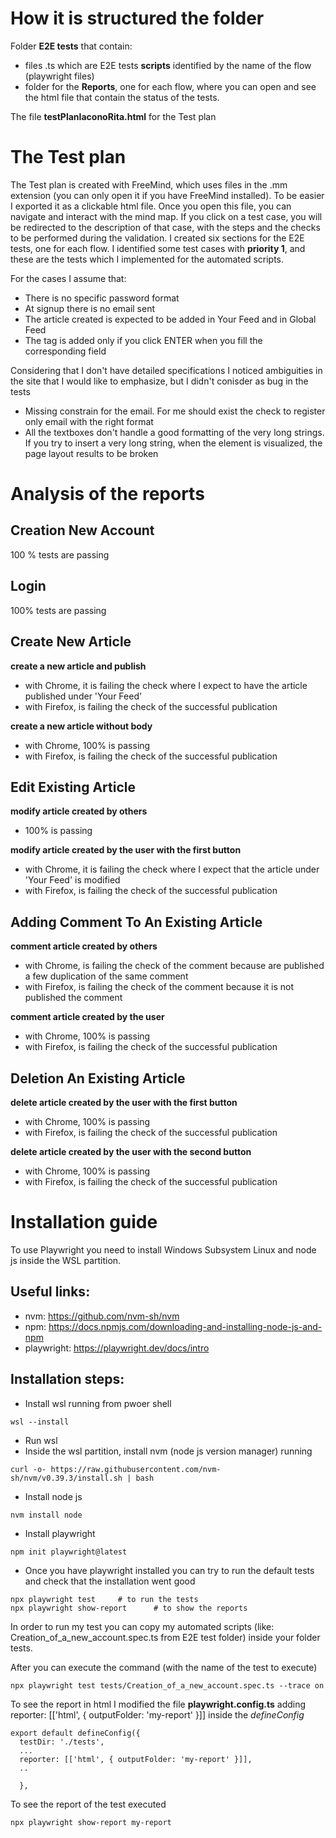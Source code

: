 # How it is structured the folder

Folder **E2E tests** that contain:
- files .ts which are E2E tests **scripts** identified by the name of the flow (playwright files) 
- folder for the **Reports**, one for each flow, where you can open and see the html file that contain the status of the tests. 

The file **testPlanIaconoRita.html** for the Test plan


# The Test plan
The Test plan is created with FreeMind, which uses files in the .mm extension (you can only open it if you have FreeMind installed). To be easier I exported it as a clickable html file. Once you open this file, you can navigate and interact with the mind map. If you click on a test case, you will be redirected to the description of that case, with the steps and the checks to be performed during the validation.
I created six sections for the E2E tests, one for each flow.
I identified some test cases with **priority 1**, and these are the tests which I implemented for the automated scripts.

For the cases I assume that:
- There is no specific password format
- At signup there is no email sent
- The article created is expected to be added in Your Feed and in Global Feed
- The tag is added only if you click ENTER when you fill the corresponding field

Considering that I don't have detailed specifications I noticed ambiguities in the site that I would like to emphasize, but I didn't conisder as bug in the tests
- Missing constrain for the email. For me should exist the check to register only email with the right format
- All the textboxes don't handle a good formatting of the very long strings. If you try to insert a very long string, when the element is visualized, the page layout results to be broken

# Analysis of the reports

## Creation New Account
100 % tests are passing

## Login
100% tests are passing

## Create New Article
**create a new article and publish** 
- with Chrome, it is failing the check where I expect to have the article published under 'Your Feed'
- with Firefox, is failing the check of the successful publication

**create a new article without body**
- with Chrome, 100% is passing
- with Firefox, is failing the check of the successful publication

## Edit Existing Article
**modify article created by others**
- 100% is passing

**modify article created by the user with the first button** 
- with Chrome, it is failing the check where I expect that the article under 'Your Feed' is modified
- with Firefox, is failing the check of the successful publication

## Adding Comment To An Existing Article
**comment article created by others**
- with Chrome, is failing the check of the comment because are published a few duplication of the same comment
- with Firefox, is failing the check of the comment because it is not published the comment

**comment article created by the user**
- with Chrome, 100% is passing
- with Firefox, is failing the check of the successful publication

## Deletion An Existing Article
**delete article created by the user with the first button**
- with Chrome, 100% is passing
- with Firefox, is failing the check of the successful publication

**delete article created by the user with the second button**
- with Chrome, 100% is passing
- with Firefox, is failing the check of the successful publication

# Installation guide

To use Playwright you need to install Windows Subsystem Linux and node js inside the WSL partition.

## Useful links:
- nvm: https://github.com/nvm-sh/nvm
- npm: https://docs.npmjs.com/downloading-and-installing-node-js-and-npm
- playwright: https://playwright.dev/docs/intro

## Installation steps:
- Install wsl running from pwoer shell
```
wsl --install
```
- Run wsl 
- Inside the wsl partition, install nvm (node js version manager) running
```
curl -o- https://raw.githubusercontent.com/nvm-sh/nvm/v0.39.3/install.sh | bash
```
- Install node js
```
nvm install node
```
- Install playwright
```
npm init playwright@latest
```
- Once you have playwright installed you can try to run the default tests and check that the installation went good
```
npx playwright test		# to run the tests
npx playwright show-report		# to show the reports
```
In order to run my test you can copy my automated scripts (like: Creation_of_a_new_account.spec.ts from E2E test folder) inside your folder tests.

After you can execute the command (with the name of the test to execute)
```
npx playwright test tests/Creation_of_a_new_account.spec.ts --trace on
```

To see the report in html I modified the file **playwright.config.ts** adding reporter: [['html', { outputFolder: 'my-report' }]] inside the *defineConfig*
```
export default defineConfig({
  testDir: './tests',
  ...
  reporter: [['html', { outputFolder: 'my-report' }]],
  ..
  
  },
```
To see the report of the test executed
```
npx playwright show-report my-report
```